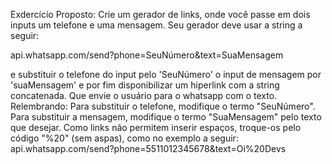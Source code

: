 Exdercício Proposto:
Crie um gerador de links, onde você passe em dois inputs um telefone e uma mensagem. Seu gerador deve usar a string a seguir:

api.whatsapp.com/send?phone=SeuNúmero&text=SuaMensagem

e substituir o telefone do input pelo 'SeuNúmero' o input de mensagem por 'suaMensagem' e por fim disponibilizar um hiperlink com a string concatenada. Que envie o usuário para o whatsapp com o texto.
Relembrando: Para substituir o telefone, modifique o termo "SeuNúmero". Para substituir a mensagem, modifique o termo "SuaMensagem" pelo texto que desejar. Como links não permitem inserir espaços, troque-os pelo código "%20" (sem aspas), como no exemplo a seguir: api.whatsapp.com/send?phone=5511012345678&text=Oi%20Devs
